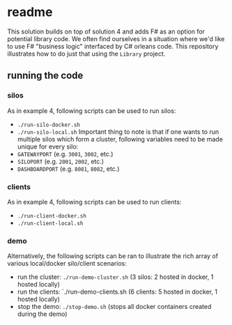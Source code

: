 # readme

This solution builds on top of solution 4 and adds F# as an option for potential library code. We often find ourselves in a situation where we'd like to use F# "business logic" interfaced by C# orleans code. This repository illustrates how to do just that using the `Library` project.

## running the code
### silos
As in example 4, following scripts can be used to run silos:
* `./run-silo-docker.sh`
* `./run-silo-local.sh`
  Important thing to note is that if one wants to run multiple silos which form a cluster, following variables need to be made unique for every silo:
* `GATEWAYPORT` (e.g. `3001`, `3002`, etc.)
* `SILOPORT` (e.g. `2001`, `2002`, etc.)
* `DASHBOARDPORT` (e.g. `8081`, `8082`, etc.)
### clients
As in example 4, following scripts can be used to run clients:
* `./run-client-docker.sh`
* `./run-client-local.sh`
### demo
Alternatively, the following scripts can be ran to illustrate the rich array of various local/docker silo/client scenarios:
* run the cluster: `./run-demo-cluster.sh` (3 silos: 2 hosted in docker, 1 hosted locally)
* run the clients: `./run-demo-clients.sh (6 clients: 5 hosted in docker, 1 hosted locally)
* stop the demo: `./stop-demo.sh` (stops all docker containers created during the demo)
